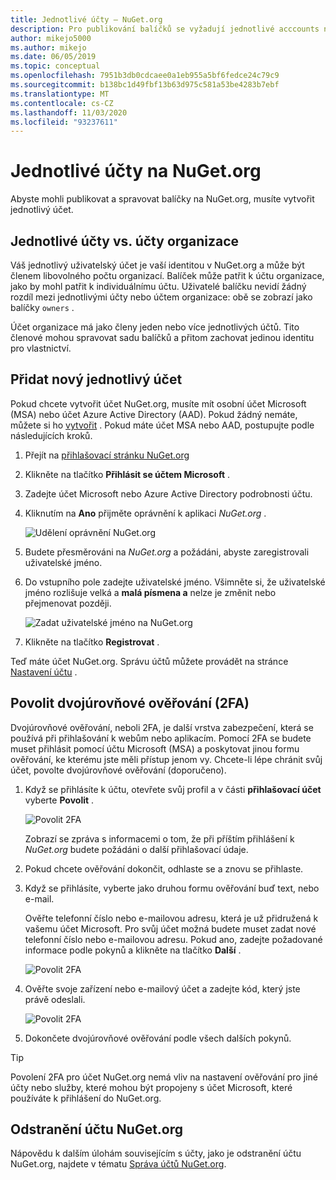 ```yaml
---
title: Jednotlivé účty – NuGet.org
description: Pro publikování balíčků se vyžadují jednotlivé acccounts na NuGet.org.
author: mikejo5000
ms.author: mikejo
ms.date: 06/05/2019
ms.topic: conceptual
ms.openlocfilehash: 7951b3db0cdcaee0a1eb955a5bf6fedce24c79c9
ms.sourcegitcommit: b138bc1d49fbf13b63d975c581a53be4283b7ebf
ms.translationtype: MT
ms.contentlocale: cs-CZ
ms.lasthandoff: 11/03/2020
ms.locfileid: "93237611"
---
```

# <a name="individual-accounts-on-nugetorg"></a>Jednotlivé účty na NuGet.org

Abyste mohli publikovat a spravovat balíčky na NuGet.org, musíte vytvořit jednotlivý účet.

## <a name="individual-accounts-vs-organization-accounts"></a>Jednotlivé účty vs. účty organizace

Váš jednotlivý uživatelský účet je vaší identitou v NuGet.org a může být členem libovolného počtu organizací. Balíček může patřit k účtu organizace, jako by mohl patřit k individuálnímu účtu. Uživatelé balíčku nevidí žádný rozdíl mezi jednotlivými účty nebo účtem organizace: obě se zobrazí jako balíčky `owners` .

Účet organizace má jako členy jeden nebo více jednotlivých účtů. Tito členové mohou spravovat sadu balíčků a přitom zachovat jedinou identitu pro vlastnictví.

## <a name="add-a-new-individual-account"></a>Přidat nový jednotlivý účet

Pokud chcete vytvořit účet NuGet.org, musíte mít osobní účet Microsoft (MSA) nebo účet Azure Active Directory (AAD). Pokud žádný nemáte, můžete si ho [vytvořit](https://signup.live.com) . Pokud máte účet MSA nebo AAD, postupujte podle následujících kroků.

1. Přejít na [přihlašovací stránku NuGet.org](https://www.nuget.org/users/account/LogOn)

1. Klikněte na tlačítko **Přihlásit se účtem Microsoft** .

1. Zadejte účet Microsoft nebo Azure Active Directory podrobnosti účtu.

1. Kliknutím na **Ano** přijměte oprávnění k aplikaci *NuGet.org* .

   ![Udělení oprávnění NuGet.org](media/nuget-org-permissions.png)

1. Budete přesměrováni na *NuGet.org* a požádáni, abyste zaregistrovali uživatelské jméno.

1. Do vstupního pole zadejte uživatelské jméno. Všimněte si, že uživatelské jméno rozlišuje velká a **malá písmena a** nelze je změnit nebo přejmenovat později.

   ![Zadat uživatelské jméno na NuGet.org](media/nuget-org-register.png) 

1. Klikněte na tlačítko **Registrovat** .

Teď máte účet NuGet.org. Správu účtů můžete provádět na stránce [Nastavení účtu](https://www.nuget.org/account) .

## <a name="enable-two-factor-authentication-2fa"></a>Povolit dvojúrovňové ověřování (2FA)

Dvojúrovňové ověřování, neboli 2FA, je další vrstva zabezpečení, která se používá při přihlašování k webům nebo aplikacím. Pomocí 2FA se budete muset přihlásit pomocí účtu Microsoft (MSA) a poskytovat jinou formu ověřování, ke kterému jste měli přístup jenom vy. Chcete-li lépe chránit svůj účet, povolte dvojúrovňové ověřování (doporučeno).

1. Když se přihlásíte k účtu, otevřete svůj profil a v části **přihlašovací účet** vyberte **Povolit** .

   ![Povolit 2FA](media/nuget-org-register-2fa.png)

   Zobrazí se zpráva s informacemi o tom, že při příštím přihlášení k *NuGet.org* budete požádáni o další přihlašovací údaje.

2. Pokud chcete ověřování dokončit, odhlaste se a znovu se přihlaste.

3. Když se přihlásíte, vyberte jako druhou formu ověřování buď text, nebo e-mail.

   Ověřte telefonní číslo nebo e-mailovou adresu, která je už přidružená k vašemu účet Microsoft. Pro svůj účet možná budete muset zadat nové telefonní číslo nebo e-mailovou adresu. Pokud ano, zadejte požadované informace podle pokynů a klikněte na tlačítko **Další** .

   ![Povolit 2FA](media/nuget-org-sign-in-2fa.png)

4. Ověřte svoje zařízení nebo e-mailový účet a zadejte kód, který jste právě odeslali.

   ![Povolit 2FA](media/nuget-org-enter-code-2fa.png)

5. Dokončete dvojúrovňové ověřování podle všech dalších pokynů.

> [!Tip]
> Povolení 2FA pro účet NuGet.org nemá vliv na nastavení ověřování pro jiné účty nebo služby, které mohou být propojeny s účet Microsoft, které používáte k přihlášení do NuGet.org.

## <a name="delete-a-nugetorg-account"></a>Odstranění účtu NuGet.org

Nápovědu k dalším úlohám souvisejícím s účty, jako je odstranění účtu NuGet.org, najdete v tématu [Správa účtů NuGet.org](nuget-org-faq.md#nugetorg-account-management).
